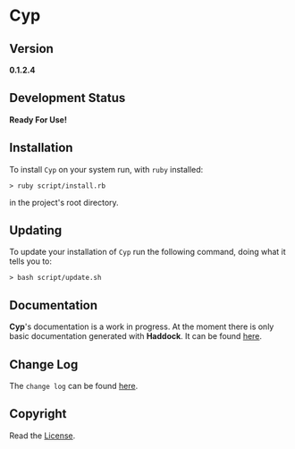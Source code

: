 # Cyp

## Version
**0.1.2.4**

## Development Status
**Ready For Use!**

## Installation
To install `Cyp`
on your system run,
with `ruby` installed:
```
> ruby script/install.rb
```
in the project's root
directory.

## Updating
To update your
installation of
`Cyp` run the
following command,
doing what it tells
you to:
```
> bash script/update.sh
```

## Documentation
**Cyp**'s documentation
is a work in progress.
At the moment there is
only basic documentation
generated with **Haddock**.
It can be found [here](https://kove-w-o-salter.github.io/Cyp/index.html).

## Change Log
The `change log` can be
found [here](./ChangeLog.md).

## Copyright
Read the [License](./LICENSE).
